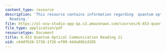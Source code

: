 ```yaml
---
content_type: resource
description: 'This resource contains information regarding  quantum optical communication:
  Reading.'
file: https://ol-ocw-studio-app-qa.s3.amazonaws.com/courses/6-453-quantum-optical-communication-fall-2016/c64dfb2657361f26ef0944da86b14185_MIT6_453F16_Lect11_Notes.pdf
file_type: application/pdf
resourcetype: Document
title: 6.453 Quantum Optical Communication Reading 11
uid: c64dfb26-5736-1f26-ef09-44da86b14185
---
```

